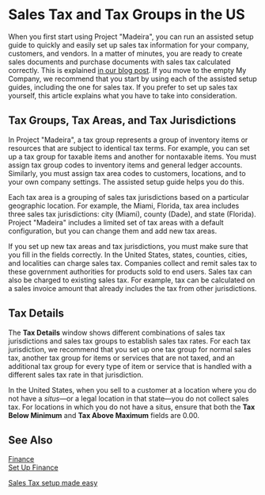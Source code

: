 <properties
    pageTitle="Sales Tax and Tax Groups in the US | Project “Madeira”"
    description="Learn about how sales tax is set up, and how tax groups, tax areas, tax jurisdictions, and tax details work." 
	services="project-madeira" 
	documentationCenter=""
	authors="edupont04" />
<tags
    ms.service="project-madeira"
    ms.topic="article"
    ms.devlang="na"
    ms.tgt_pltfrm="na"
    ms.workload="na"
    ms.date="06/15/2016"
    ms.author="edupont04" />

# Sales Tax and Tax Groups in the US
When you first start using Project "Madeira", you can run an assisted setup guide to quickly and easily set up sales tax information for your company, customers, and vendors. In a matter of minutes, you are ready to create sales documents and purchase documents with sales tax calculated correctly. This is explained [in our blog post](https://madeira.microsoft.com/en-us/blog/sales-tax-setup-made-easy). 
If you move to the empty My Company, we recommend that you start by using each of the assisted setup guides, including the one for sales tax. If you prefer to set up sales tax yourself, this article explains what you have to take into consideration.  

## Tax Groups, Tax Areas, and Tax Jurisdictions
In Project "Madeira", a tax group represents a group of inventory items or resources that are subject to identical tax terms. For example, you can set up a tax group for taxable items and another for nontaxable items. You must assign tax group codes to inventory items and general ledger accounts. Similarly, you must assign tax area codes to customers, locations, and to your own company settings. The assisted setup guide helps you do this.  
  
Each tax area is a grouping of sales tax jurisdictions based on a particular geographic location. For example, the Miami, Florida, tax area includes three sales tax jurisdictions: city (Miami), county (Dade), and state (Florida). Project "Madeira" includes a limited set of tax areas with a default configuration, but you can change them and add new tax areas.  
  
If you set up new tax areas and tax jurisdictions, you must make sure that you fill in the fields correctly. In the United States, states, counties, cities, and localities can charge sales tax. <!--In Canada, the federal government and provinces can charge sales tax.--> Companies collect and remit sales tax to these government authorities for products sold to end users. Sales tax can also be charged to existing sales tax. For example, tax can be calculated on a sales invoice amount that already includes the tax from other jurisdictions.  

<!--In Canada, tax amounts must be detailed in documents for each tax jurisdiction. Up to four jurisdictions can be displayed in a document, and jurisdictions that have the same print order are combined when they are printed. -->
  
## Tax Details
The **Tax Details** window shows different combinations of sales tax jurisdictions and sales tax groups to establish sales tax rates. For each tax jurisdiction, we recommend that you set up one tax group for normal sales tax, another tax group for items or services that are not taxed, and an additional tax group for every type of item or service that is handled with a different sales tax rate in that jurisdiction.  
  
In the United States, when you sell to a customer at a location where you do not have a *situs*—or a legal location in that state—you do not collect sales tax. For locations in which you do not have a situs, ensure that both the **Tax Below Minimum** and **Tax Above Maximum** fields are 0.00.  
  
## See Also
[Finance](finance.md)  
[Set Up Finance](finance-setup-finance.md)  
<!--[Sales Tax and Goods and Services Tax in Canada](ca-finance-tax.md)-->  
[Sales Tax setup made easy](https://madeira.microsoft.com/en-us/blog/sales-tax-setup-made-easy)  
  
